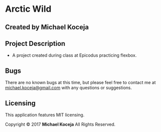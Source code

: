 # Arctic Wild

## Created by Michael Koceja


## Project Description

* A project created during class at Epicodus practicing flexbox.

## Bugs
There are no known bugs at this time, but please feel free to contact me at michael.koceja@gmail.com with any questions or suggestions.


## Licensing
This application features MIT licensing.

Copyright &copy; 2017 **Michael Koceja** All Rights Reserved.
